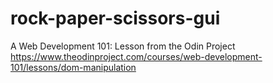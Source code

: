 # rock-paper-scissors-gui

A Web Development 101: Lesson from the Odin Project
https://www.theodinproject.com/courses/web-development-101/lessons/dom-manipulation
